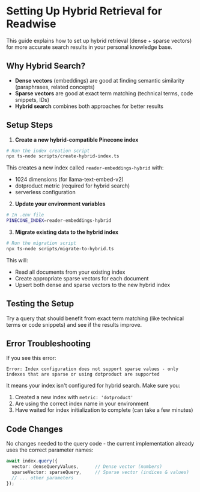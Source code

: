 # Setting Up Hybrid Retrieval for Readwise

This guide explains how to set up hybrid retrieval (dense + sparse vectors) for more accurate search results in your personal knowledge base.

## Why Hybrid Search?

- **Dense vectors** (embeddings) are good at finding semantic similarity (paraphrases, related concepts)
- **Sparse vectors** are good at exact term matching (technical terms, code snippets, IDs)
- **Hybrid search** combines both approaches for better results

## Setup Steps

1. **Create a new hybrid-compatible Pinecone index**

```bash
# Run the index creation script
npx ts-node scripts/create-hybrid-index.ts
```

This creates a new index called `reader-embeddings-hybrid` with:
- 1024 dimensions (for llama-text-embed-v2)
- dotproduct metric (required for hybrid search)
- serverless configuration

2. **Update your environment variables**

```bash
# In .env file
PINECONE_INDEX=reader-embeddings-hybrid
```

3. **Migrate existing data to the hybrid index**

```bash
# Run the migration script
npx ts-node scripts/migrate-to-hybrid.ts
```

This will:
- Read all documents from your existing index
- Create appropriate sparse vectors for each document
- Upsert both dense and sparse vectors to the new hybrid index

## Testing the Setup

Try a query that should benefit from exact term matching (like technical terms or code snippets) and see if the results improve.

## Error Troubleshooting

If you see this error:
```
Error: Index configuration does not support sparse values - only indexes that are sparse or using dotproduct are supported
```

It means your index isn't configured for hybrid search. Make sure you:
1. Created a new index with `metric: 'dotproduct'`
2. Are using the correct index name in your environment
3. Have waited for index initialization to complete (can take a few minutes)

## Code Changes

No changes needed to the query code - the current implementation already uses the correct parameter names:

```typescript
await index.query({
  vector: denseQueryValues,      // Dense vector (numbers)
  sparseVector: sparseQuery,     // Sparse vector (indices & values)
  // ... other parameters
});
``` 